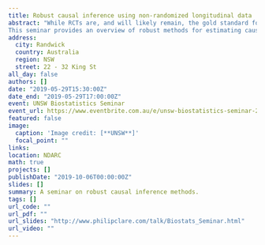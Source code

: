 ```yaml
---
title: Robust causal inference using non-randomized longitudinal data
abstract: "While RCTs are, and will likely remain, the gold standard for causal inference, there are times when RCTs are not possible, but where causal inference is desirable.
This seminar provides an overview of robust methods for estimating causal effects using observational data, and particular the method targeted maximum likelihood estimation."
address:
  city: Randwick
  country: Australia
  region: NSW
  street: 22 - 32 King St
all_day: false
authors: []
date: "2019-05-29T15:30:00Z"
date_end: "2019-05-29T17:00:00Z"
event: UNSW Biostatistics Seminar
event_url: https://www.eventbrite.com.au/e/unsw-biostatistics-seminar-29-may-2019-tickets-60388605946?utm_campaign=postpub&utm_medium=em&utm_source=sm&utm_content=viewevent
featured: false
image:
  caption: 'Image credit: [**UNSW**]'
  focal_point: ""
links:
location: NDARC
math: true
projects: []
publishDate: "2019-10-06T00:00:00Z"
slides: []
summary: A seminar on robust causal inference methods.
tags: []
url_code: ""
url_pdf: ""
url_slides: "http://www.philipclare.com/talk/Biostats_Seminar.html"
url_video: ""
---
```

